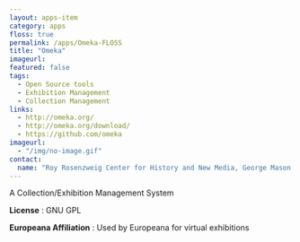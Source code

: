 ```yaml
---
layout: apps-item
category: apps
floss: true
permalink: /apps/Omeka-FLOSS
title: "Omeka"
imageurl:
featured: false
tags:
  - Open Source tools
  - Exhibition Management
  - Collection Management
links:
  - http://omeka.org/
  - http://omeka.org/download/
  - https://github.com/omeka
imageurl:
  - "/img/no-image.gif"
contact: 
  name: "Roy Rosenzweig Center for History and New Media, George Mason University"
---
```


A Collection/Exhibition Management System

**License** : GNU GPL

**Europeana Affiliation** : Used by Europeana for virtual exhibitions

